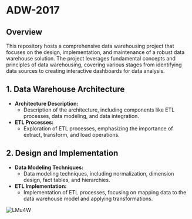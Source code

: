 # ADW-2017
## Overview
This repository hosts a comprehensive data warehousing project that focuses on the design, implementation, and maintenance of a robust data warehouse solution. The project leverages fundamental concepts and principles of data warehousing, covering various stages from identifying data sources to creating interactive dashboards for data analysis.

## 1. Data Warehouse Architecture
   - **Architecture Description:**
     - Description of the architecture, including components like ETL processes, data modeling, and data integration.
   - **ETL Processes:**
     - Exploration of ETL processes, emphasizing the importance of extract, transform, and load operations.

## 2. Design and Implementation
   - **Data Modeling Techniques:**
     - Data modeling techniques, including normalization, dimension design, fact tables, and hierarchies.
   - **ETL Implementation:**
     - Implementation of ETL processes, focusing on mapping data to the data warehouse model and applying transformations.

![LMu4W](https://github.com/Redgerd/ADW-2017/assets/117646793/226ebe9c-a632-4875-8c95-161813f148f7)

